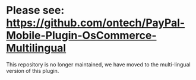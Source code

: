 Please see: https://github.com/ontech/PayPal-Mobile-Plugin-OsCommerce-Multilingual
========================================================================

This repository is no longer maintained, we have moved to the multi-lingual version of this plugin.
